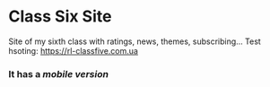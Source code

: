 # Class Six Site
Site of my sixth class with ratings, news, themes, subscribing...
Test hsoting: https://rl-classfive.com.ua
### It has a *mobile version*
